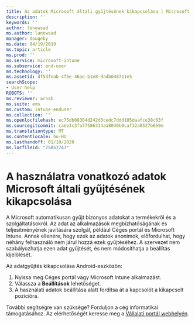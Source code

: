 ```yaml
---
title: Az adatok Microsoft általi gyűjtésének kikapcsolása | Microsoft Docs
description: ''
keywords: ''
author: lenewsad
ms.author: lanewsad
manager: dougeby
ms.date: 04/19/2019
ms.topic: article
ms.prod: ''
ms.service: microsoft-intune
ms.subservice: end-user
ms.technology: ''
ms.assetid: df53feab-4f5e-46ae-b1e8-9adb048711e5
searchScope:
- User help
ROBOTS: ''
ms.reviewer: arnab
ms.suite: ems
ms.custom: intune-enduser
ms.collection: ''
ms.openlocfilehash: ec75db08304d242d3cedc7ddd105daafce38c63f
ms.sourcegitcommit: caee3c3fa77586314aa8040b0caf32a0527b669e
ms.translationtype: MT
ms.contentlocale: hu-HU
ms.lasthandoff: 01/10/2020
ms.locfileid: "75857747"
---
```

# <a name="turn-off-microsoft-usage-data-collection"></a>A használatra vonatkozó adatok Microsoft általi gyűjtésének kikapcsolása

A Microsoft automatikusan gyűjt bizonyos adatokat a termékekről és a szolgáltatásokról. Az adat az alkalmazások megbízhatóságának és teljesítményének javítására szolgál, például Céges portál és Microsoft Intune. Annak ellenére, hogy ezek az adatok anonimok, előfordulhat, hogy néhány felhasználó nem járul hozzá ezek gyűjtéséhez. A szervezet nem szabályozhatja ezen adat gyűjtését, és nem módosíthatja a beállítás kijelölését.   

Az adatgyűjtés kikapcsolása Android-eszközön:  

1. Nyissa meg Céges portál vagy Microsoft Intune alkalmazást.
2. Válassza a **Beállítások** lehetőséget.
3. A használati adatok beállítása alatt fordítsa át a kapcsolót a kikapcsolt pozícióra. 

További segítségre van szüksége? Forduljon a cég informatikai támogatásához. Az elérhetőségét keresse meg a [Vállalati portál webhelyén](https://go.microsoft.com/fwlink/?linkid=2010980).
